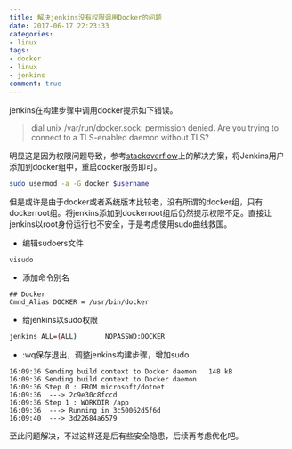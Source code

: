 ```yaml
---
title: 解决jenkins没有权限调用Docker的问题
date: 2017-06-17 22:23:33
categories:
- linux
tags:
- docker
- linux
- jenkins
comment: true
---
```

jenkins在构建步骤中调用docker提示如下错误。
> dial unix /var/run/docker.sock: permission denied. Are you trying to connect to a TLS-enabled daemon without TLS?

<!-- more -->
明显这是因为权限问题导致，参考[stackoverflow](https://stackoverflow.com/questions/40877705/var-run-docker-sock-permission-denied-while-running-docker-within-python-cgi-s)上的解决方案，将Jenkins用户添加到docker组中，重启docker服务即可。
``` bash
sudo usermod -a -G docker $username
```
但是或许是由于docker或者系统版本比较老，没有所谓的docker组，只有dockerroot组。将jenkins添加到dockerroot组后仍然提示权限不足。直接让jenkins以root身份运行也不安全，于是考虑使用sudo曲线救国。  
* 编辑sudoers文件
``` bash
visudo
```
* 添加命令别名
```
## Docker
Cmnd_Alias DOCKER = /usr/bin/docker

```
* 给jenkins以sudo权限
``` bash
jenkins ALL=(ALL)       NOPASSWD:DOCKER
```
* :wq保存退出，调整jenkins构建步骤，增加sudo  
```
16:09:36 Sending build context to Docker daemon   148 kB
16:09:36 Sending build context to Docker daemon 
16:09:36 Step 0 : FROM microsoft/dotnet
16:09:36  ---> 2c9e30c8fccd
16:09:36 Step 1 : WORKDIR /app
16:09:36  ---> Running in 3c50062d5f6d
16:09:40  ---> 3d22684a6579
```
至此问题解决，不过这样还是后有些安全隐患，后续再考虑优化吧。